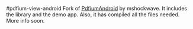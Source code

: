 #pdfium-view-android
Fork of [PdfiumAndroid](https://github.com/mshockwave/PdfiumAndroid) by mshockwave.
It includes the library and the demo app. Also, it has compiled all the files needed.
More info soon.
